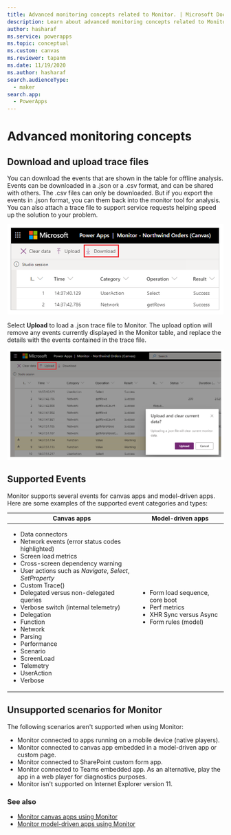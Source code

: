```yaml
---
title: Advanced monitoring concepts related to Monitor. | Microsoft Docs
description: Learn about advanced monitoring concepts related to Monitor.
author: hasharaf
ms.service: powerapps
ms.topic: conceptual
ms.custom: canvas
ms.reviewer: tapanm
ms.date: 11/19/2020
ms.author: hasharaf
search.audienceType: 
  - maker
search.app: 
  - PowerApps
---
```


# Advanced monitoring concepts

## Download and upload trace files

You can download the events that are shown in the table for offline analysis.
Events can be downloaded in a .json or a .csv format, and can be shared with
others. The .csv files can only be downloaded. But if you export the events
in .json format, you can them back into the monitor tool for analysis. You can
also attach a trace file to support service requests helping speed up the
solution to your problem.

![Download trace files](media/monitor/download.png "Download trace files")

Select **Upload** to load a .json trace file to Monitor. The upload option will remove any events currently displayed in the Monitor table, and replace the details with the events contained in the trace file.

![Upload trace files](media/monitor/upload.png "Upload trace files")

## Supported Events

Monitor supports several events for canvas apps and model-driven apps. Here are some examples of the supported event categories and types:

| Canvas apps | Model-driven apps |
| - | - |
| <ul> <li> Data connectors </li> <li> Network events (error status codes highlighted) </li> <li> Screen load metrics </li> <li> Cross-screen dependency warning </li> <li> User actions such as *Navigate*, *Select*, *SetProperty* </li> <li> Custom Trace() </li> <li> Delegated versus non-delegated queries </li> <li> Verbose switch (internal telemetry) </li> <li> Delegation </li> <li> Function </li> <li> Network </li> <li> Parsing </li> <li> Performance </li> <li> Scenario </li> <li> ScreenLoad </li> <li> Telemetry </li> <li> UserAction </li> <li> Verbose </li> </ul> | <ul> <li>	Form load sequence, core boot </li> <li> Perf metrics </li> <li> XHR Sync versus Async </li> <li> Form rules (model) </li> </ul> |

## Unsupported scenarios for Monitor

The following scenarios aren't supported when using Monitor:

- Monitor connected to apps running on a mobile device (native players).
- Monitor connected to canvas app embedded in a model-driven app or custom page.
- Monitor connected to SharePoint custom form app.
- Monitor connected to Teams embedded app. As an alternative, play the app in a web player for diagnostics purposes.
- Monitor isn't supported on Internet Explorer version 11.

### See also

- [Monitor canvas apps using Monitor](monitor-canvasapps.md)
- [Monitor model-driven apps using Monitor](monitor-modelapps.md)
